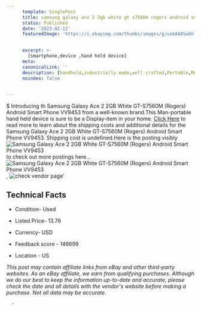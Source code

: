 ```yaml
---
      template: SinglePost
      title: samsung galaxy ace 2 2gb white gt s7560m rogers android smart phone vv9453
      status: Published
      date: '2023-02-12'
      featuredImage: 'https://i.ebayimg.com/thumbs/images/g/uukAAOSwbhljogow/s-l225.jpg'
       

      excerpt: >-
        [smartphone,device ,hand held device]
      meta:
      canonicalLink: ''
      description: [handheld,industrially made,well crafted,Portable,Mobile,Compact,Convenient,Lightweight,Maneuverable,Man-portable,Miniature,Carriable,Hand-held,Light,Holdable,Transportable,Mobile device,Pocket-sized,On-the-go,Wireless,Cordless,Compact size,Convenient size, smartphone,device ,hand held device]
      noindex: false
      

---
```

$
      Introducing th Samsung Galaxy Ace 2 2GB White GT-S7560M (Rogers) Android Smart Phone VV9453 from a well-known brand.This Man-portable hand held device is sure to be a Display-item in your home. [Click Here](https://www.ebay.com/itm/285082648476?hash=item42603fff9c%3Ag%3AuukAAOSwbhljogow&mkevt=1&mkcid=1&mkrid=711-53200-19255-0&campid=%253CePNCampaignId%253E&customid=%253CreferenceId%253E&toolid=10049) to read more to learn about the shipping costs and additional details for the Samsung Galaxy Ace 2 2GB White GT-S7560M (Rogers) Android Smart Phone VV9453. Shipping cost is undefined.Here is the posting visibly ![Samsung Galaxy Ace 2 2GB White GT-S7560M (Rogers) Android Smart Phone VV9453](https://i.ebayimg.com/thumbs/images/g/uukAAOSwbhljogow/s-l225.jpg) to check out more postings here... ![Samsung Galaxy Ace 2 2GB White GT-S7560M (Rogers) Android Smart Phone VV9453](https://i.ebayimg.com/images/g/uukAAOSwbhljogow/s-l1600.jpg), ![check vendor page](https://origin-galleryplus.ebayimg.com/ws/web/285082648476_2_0_1/225x225.jpg,https://origin-galleryplus.ebayimg.com/ws/web/285082648476_3_0_1/225x225.jpg,https://origin-galleryplus.ebayimg.com/ws/web/285082648476_4_0_1/225x225.jpg,https://origin-galleryplus.ebayimg.com/ws/web/285082648476_5_0_1/225x225.jpg,https://origin-galleryplus.ebayimg.com/ws/web/285082648476_6_0_1/225x225.jpg,https://origin-galleryplus.ebayimg.com/ws/web/285082648476_7_0_1/225x225.jpg,https://origin-galleryplus.ebayimg.com/ws/web/285082648476_8_0_1/225x225.jpg)'

      

 ## Technical Facts 



     
      

 - Condition- Used 


      

 - Listed Price- 13.76 


      

 - Currency- USD 


      

 - Feedback score - 146699 


      

 - Location - US 


      
      

 *_This post may contain affiliate links from eBay and other third-party websites. As an eBay affiliate, we earn from qualifying purchases. Although we do our best to keep the information up-to-date and accurate, please check the date and all details with the vendor's website before making a purchase. Not all data may be accurate._*




      -
